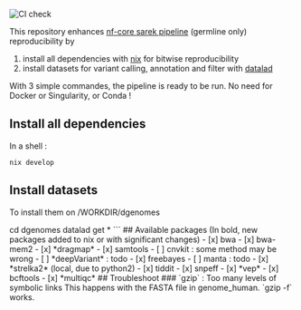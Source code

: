 ![CI check](https://github.com/apraga/reproducible-sarek-germline/actions/workflows/nix-flake.yml/badge.svg)

This repository enhances [nf-core sarek pipeline](https://nf-co.re/sarek/3.4.2/) (germline only) reproducibility by
1. install all dependencies with [nix](https://nixos.org/) for bitwise reproducibility
2. install datasets for variant calling, annotation and filter with [datalad](https://www.datalad.org/)

With 3 simple commandes, the pipeline is ready to be run. No need for Docker or Singularity, or Conda !

## Install all dependencies

In a shell :

```
nix develop
```

## Install datasets

To install them on /WORKDIR/dgenomes
<!---
# Not uptodate yet
cd /WORKDIR
datalad install https://datasets.datalad.org/dgenomes
---!>

cd dgenomes
datalad get *
```

## Available packages

(In bold, new packages added to nix or with significant changes)

- [x] bwa
- [x] bwa-mem2
- [x] *dragmap*
- [x] samtools
- [ ] cnvkit : some method may be wrong
- [ ] *deepVariant* : todo
- [x] freebayes
- [ ] manta : todo
- [x] *strelka2* (local, due to python2)
- [x] tiddit
- [x] snpeff
- [x] *vep*
- [x] bcftools
- [x] *multiqc*

## Troubleshoot
### `gzip` : Too many levels of symbolic links
This happens with the FASTA file in genome_human. `gzip -f` works.
